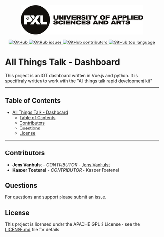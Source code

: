 <p align="center">
  <a href="#" target="_blank" rel="noopener noreferrer">
    <img width="400" src="assets/logo_pxl.png" alt="PXL">
  </a>
</p>

<p align="center">
   <a href="https://opensource.org/licenses/MIT">
    <img alt="GitHub" src="https://img.shields.io/github/license/SheldonPi1999/ATT-Dashboard?style=for-the-badge">
  </a>

  <a href="https://github.com/JensVanhulst/IOT-Dashboard/issues">
    <img alt="GitHub issues" src="https://img.shields.io/github/issues/SheldonPi1999/ATT-Dashboard?style=for-the-badge">
  </a>

  <a href="https://github.com/JensVanhulst/IOT-Dashboard/graphs/contributors">
    <img alt="GitHub contributors" src="https://img.shields.io/github/contributors/SheldonPi/ATT-Dashboard?style=for-the-badge" alt="Contributions">
  </a>

  <a href="#">
    <img alt="GitHub top language" src="https://img.shields.io/github/languages/top/SheldonPi/ATT-Dashboard?style=for-the-badge" alt="Language">
  </a>
</p>

# All Things Talk - Dashboard

This project is an IOT dashboard written in Vue.js and python. It is specificaly written to work with the "All things talk rapid development kit"

---

## Table of Contents

- [All Things Talk - Dashboard](#all-things-talk---dashboard)
  - [Table of Contents](#table-of-contents)
  - [Contributors](#contributors)
  - [Questions](#questions)
  - [License](#license)

---

## Contributors

- **Jens Vanhulst** - _CONTRIBUTOR_ - [Jens Vanhulst](https://github.com/JensVanhulst)
- **Kasper Toetenel** - _CONTRIBUTOR_ - [Kasper Toetenel](https://github.com/SheldonPi1999)

## Questions

For questions and support please submit an issue.

## License

This project is licensed under the APACHE GPL 2 License - see the [LICENSE.md](LICENSE.md) file for details
